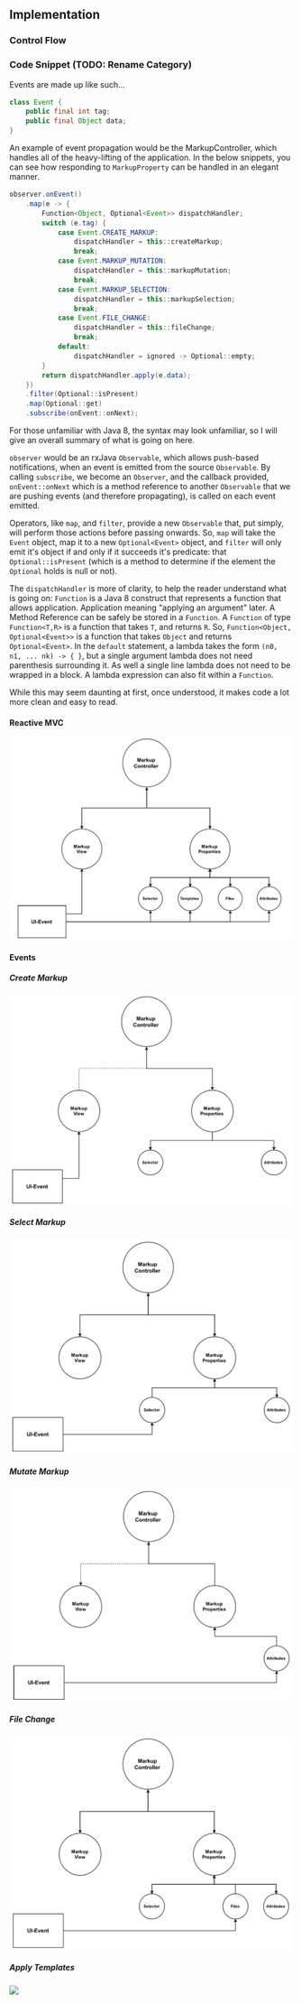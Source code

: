 ## Implementation

### Control Flow

### Code Snippet (TODO: Rename Category)

Events are made up like such...

```java
class Event {
    public final int tag;
    public final Object data;
}
```

An example of event propagation would be the MarkupController, which handles all of the heavy-lifting of the application.
In the below snippets, you can see how responding to `MarkupProperty` can be handled in an elegant manner.

```java
observer.onEvent()
    .map(e -> {
        Function<Object, Optional<Event>> dispatchHandler;
        switch (e.tag) {
            case Event.CREATE_MARKUP:
                dispatchHandler = this::createMarkup;
                break;
            case Event.MARKUP_MUTATION:
                dispatchHandler = this::markupMutation;
                break;
            case Event.MARKUP_SELECTION:
                dispatchHandler = this::markupSelection;
                break;
            case Event.FILE_CHANGE:
                dispatchHandler = this::fileChange;
                break;
            default:
                dispatchHandler = ignored -> Optional::empty;
        }
        return dispatchHandler.apply(e.data);
    })
    .filter(Optional::isPresent)
    .map(Optional::get)
    .subscribe(onEvent::onNext);
```

For those unfamiliar with Java 8, the syntax may look unfamiliar, so I will give an overall summary of what is going on here.

`observer` would be an rxJava `Observable`, which allows push-based notifications, when an event is emitted from the source `Observable`.
By calling `subscribe`, we become an `Observer`, and the callback provided, `onEvent::onNext` which is a method reference to another `Observable`
that we are pushing events (and therefore propagating), is called on each event emitted.

Operators, like `map`, and `filter`, provide a new `Observable` that, put simply, will perform those actions before passing onwards. So, `map` will take
the `Event` object, map it to a new `Optional<Event>` object, and `filter` will only emit it's object if and only if it succeeds it's predicate: that
`Optional::isPresent` (which is a method to determine if the element the `Optional` holds is null or not).

The `dispatchHandler` is more of clarity, to help the reader understand what is going on: `Function` is a Java 8 construct that represents a function that
allows application. Application meaning "applying an argument" later. A Method Reference can be safely be stored in a `Function`. A `Function` of type
`Function<T,R>` is a function that takes `T`, and returns `R`. So, `Function<Object, Optional<Event>>` is a function that takes `Object` and returns `Optional<Event>`.
In the `default` statement, a lambda takes the form `(n0, n1, ... nk) -> { }`, but a single argument lambda does not need parenthesis surrounding it. As well a 
single line lambda does not need to be wrapped in a block. A lambda expression can also fit within a `Function`.

While this may seem daunting at first, once understood, it makes code a lot more clean and easy to read.


#### Reactive MVC

![Event Control Flow](screenshots/EventControlFlow.PNG)

#### Events

##### Create Markup

![](screenshots/CreateMarkupDiagram.PNG)

##### Select Markup

![](screenshots/SelectMarkupDiagram.PNG)

##### Mutate Markup

![](screenshots/MutateMarkupDiagram.PNG)


##### File Change

![](screenshots/FileChangeDiagram.PNG)

##### Apply Templates

![](screenshots/ApplyTemplatesDiagram.PNG)